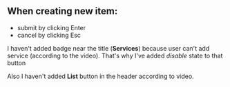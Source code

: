 ## When creating new item:
* submit by clicking Enter
* cancel by clicking Esc

I haven't added badge near the title (**Services**) because user can't add service (according to the video).
That's why I've added _disable_ state to that button

Also I haven't added **List** button in the header according to video.
